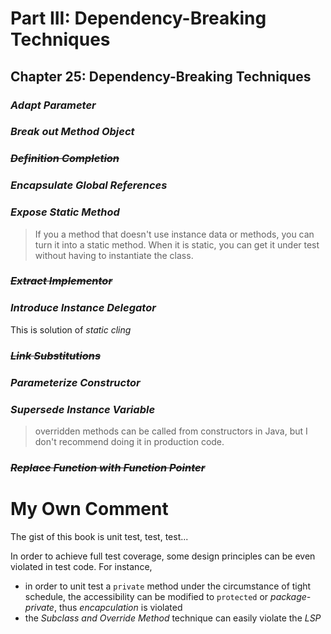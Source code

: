 # Part III: Dependency-Breaking Techniques
## Chapter 25: Dependency-Breaking Techniques
### *Adapt Parameter*
### *Break out Method Object*
### ~~*Definition Completion*~~
### *Encapsulate Global References*
### *Expose Static Method*
> If you a method that doesn't use instance data or methods, you can turn it into a static method. When it is static, you can get it under test without having to instantiate the class.
### ~~*Extract Implementor*~~
### *Introduce Instance Delegator*
This is solution of *static cling*

### ~~*Link Substitutions*~~
### *Parameterize Constructor*
### *Supersede Instance Variable*
> overridden methods can be called from constructors in Java, but I don't recommend doing it in production code.
### ~~*Replace Function with Function Pointer*~~

# My Own Comment
The gist of this book is unit test, test, test... 

In order to achieve full test coverage, some design principles can be even violated in test code. For instance, 

* in order to unit test a `private` method under the circumstance of tight schedule, the accessibility can be modified to `protected` or *package-private*, thus *encapculation* is violated
* the *Subclass and Override Method* technique can easily violate the *LSP*
